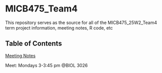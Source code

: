 # MICB475_Team4
This repository serves as the source for all of the MICB475_25W2_Team4 term project information, meeting notes, R code, etc

## Table of Contents
  [Meeting Notes](#meeting-notes)
  
  Meet: Mondays 3-3:45 pm @BIOL 3026
